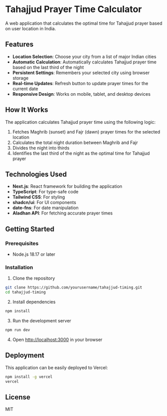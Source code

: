 # Tahajjud Prayer Time Calculator

A web application that calculates the optimal time for Tahajjud prayer based on user location in India.

## Features

- **Location Selection**: Choose your city from a list of major Indian cities
- **Automatic Calculation**: Automatically calculates Tahajjud prayer time based on the last third of the night
- **Persistent Settings**: Remembers your selected city using browser storage
- **Real-time Updates**: Refresh button to update prayer times for the current date
- **Responsive Design**: Works on mobile, tablet, and desktop devices

## How It Works

The application calculates Tahajjud prayer time using the following logic:

1. Fetches Maghrib (sunset) and Fajr (dawn) prayer times for the selected location
2. Calculates the total night duration between Maghrib and Fajr
3. Divides the night into thirds
4. Identifies the last third of the night as the optimal time for Tahajjud prayer

## Technologies Used

- **Next.js**: React framework for building the application
- **TypeScript**: For type-safe code
- **Tailwind CSS**: For styling
- **shadcn/ui**: For UI components
- **date-fns**: For date manipulation
- **Aladhan API**: For fetching accurate prayer times

## Getting Started

### Prerequisites

- Node.js 18.17 or later

### Installation

1. Clone the repository
```bash
git clone https://github.com/yourusername/tahajjud-timing.git
cd tahajjud-timing
```

2. Install dependencies
```bash
npm install
```

3. Run the development server
```bash
npm run dev
```

4. Open [http://localhost:3000](http://localhost:3000) in your browser

## Deployment

This application can be easily deployed to Vercel:

```bash
npm install -g vercel
vercel
```

## License

MIT
